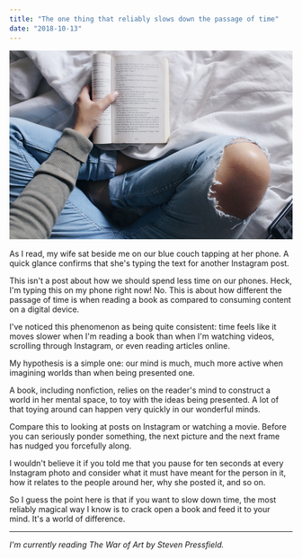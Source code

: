 ```yaml
---
title: "The one thing that reliably slows down the passage of time"
date: "2018-10-13"
---
```


![](images/e15c7669-4500-4c75-8090-6b8cfa3f1fb5-19038-0000056da4327c99.jpg)

As I read, my wife sat beside me on our blue couch tapping at her phone. A quick glance confirms that she's typing the text for another Instagram post.

This isn't a post about how we should spend less time on our phones. Heck, I'm typing this on my phone right now! No. This is about how different the passage of time is when reading a book as compared to consuming content on a digital device.

I've noticed this phenomenon as being quite consistent: time feels like it moves slower when I'm reading a book than when I'm watching videos, scrolling through Instagram, or even reading articles online.

My hypothesis is a simple one: our mind is much, much more active when imagining worlds than when being presented one.

A book, including nonfiction, relies on the reader's mind to construct a world in her mental space, to toy with the ideas being presented. A lot of that toying around can happen very quickly in our wonderful minds.

Compare this to looking at posts on Instagram or watching a movie. Before you can seriously ponder something, the next picture and the next frame has nudged you forcefully along.

I wouldn't believe it if you told me that you pause for ten seconds at every Instagram photo and consider what it must have meant for the person in it, how it relates to the people around her, why she posted it, and so on.

So I guess the point here is that if you want to slow down time, the most reliably magical way I know is to crack open a book and feed it to your mind. It's a world of difference.

* * *

_I'm currently reading The War of Art by Steven Pressfield._
